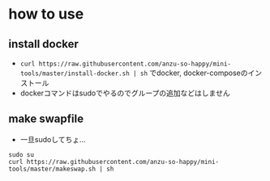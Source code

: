 # how to use

## install docker
- ``curl https://raw.githubusercontent.com/anzu-so-happy/mini-tools/master/install-docker.sh | sh`` でdocker, docker-composeのインストール
- dockerコマンドはsudoでやるのでグループの追加などはしません

## make swapfile
- 一旦sudoしてちょ…
```
sudo su
curl https://raw.githubusercontent.com/anzu-so-happy/mini-tools/master/makeswap.sh | sh
```
